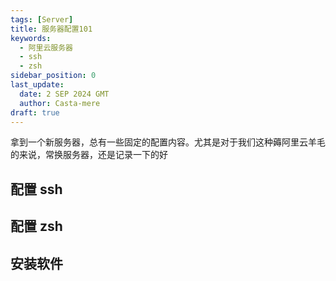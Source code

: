 ```yaml
---
tags: [Server]
title: 服务器配置101
keywords:
  - 阿里云服务器
  - ssh
  - zsh
sidebar_position: 0
last_update:
  date: 2 SEP 2024 GMT
  author: Casta-mere
draft: true
---
```


拿到一个新服务器，总有一些固定的配置内容。尤其是对于我们这种薅阿里云羊毛的来说，常换服务器，还是记录一下的好

## 配置 ssh

## 配置 zsh

## 安装软件
